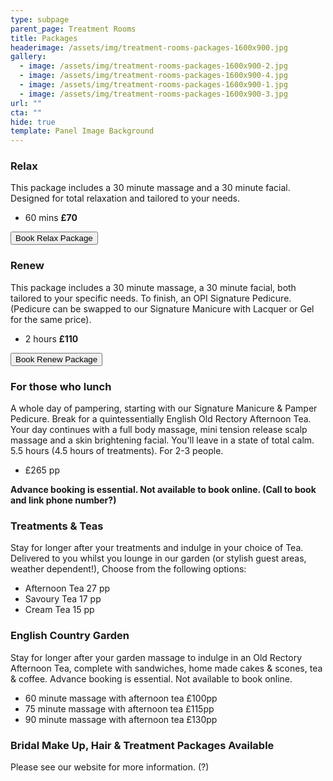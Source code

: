 ```yaml
---
type: subpage
parent_page: Treatment Rooms
title: Packages
headerimage: /assets/img/treatment-rooms-packages-1600x900.jpg
gallery:
  - image: /assets/img/treatment-rooms-packages-1600x900-2.jpg
  - image: /assets/img/treatment-rooms-packages-1600x900-4.jpg
  - image: /assets/img/treatment-rooms-packages-1600x900-1.jpg
  - image: /assets/img/treatment-rooms-packages-1600x900-3.jpg
url: ""
cta: ""
hide: true
template: Panel Image Background
---
```

### Relax

This package includes a 30 minute massage and a 30 minute facial. Designed for total relaxation and tailored to your needs.

* 60 mins **£70**

<a href="https://www.fresha.com/a/treatment-rooms-hastings-the-old-rectory-harold-road-uk-cro1x5rw?pId=86052"><button>Book Relax Package</button></a>

### Renew

This package includes a 30 minute massage, a 30 minute facial, both tailored to your specific needs. To finish, an OPI Signature Pedicure. (Pedicure can be swapped to our Signature Manicure with Lacquer or Gel for the same price).

* 2 hours **£110**

<a href="https://www.fresha.com/a/treatment-rooms-hastings-the-old-rectory-harold-road-uk-cro1x5rw?pId=86052"><button>Book Renew Package</button></a>

### For those who lunch

A whole day of pampering, starting with our Signature Manicure & Pamper Pedicure. Break for a quintessentially English Old Rectory Afternoon Tea. Your day continues with a full body massage, mini tension release scalp massage and a skin brightening facial. You'll leave in a state of total calm. 5.5 hours (4.5 hours of treatments). For 2-3 people. 

* £265 pp

**Advance booking is essential. Not available to book online. (Call to book and link phone number?)**

### Treatments & Teas

Stay for longer after your treatments and indulge in your choice of Tea. Delivered to you whilst you lounge in our garden (or stylish guest areas, weather dependent!), Choose from the following options:

* Afternoon Tea 27 pp
* Savoury Tea 17 pp
* Cream Tea 15 pp

### English Country Garden

Stay for longer after your garden massage to indulge in an Old Rectory Afternoon Tea, complete with sandwiches, home made cakes & scones, tea & coffee. Advance booking is essential. Not available to book online.

* 60 minute massage with afternoon tea £100pp
* 75 minute massage with afternoon tea £115pp
* 90 minute massage with afternoon tea £130pp

### Bridal Make Up, Hair & Treatment Packages Available

Please see our website for more information. (?)
